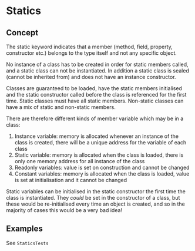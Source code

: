 # Statics

## Concept

The static keyword indicates that a member (method, field, property, constructor etc.) belongs to the type itself and not any specific object.

No instance of a class has to be created in order for static members called, and a static class can not be instantiated.
In addition a static class is sealed (cannot be inherited from) and does not have an instance constructor.

Classes are guaranteed to be loaded, have the static members initialised and the static constructor called before the class is referenced for the first time.
Static classes must have all static members.
Non-static classes can have a mix of static and non-static members.

There are therefore different kinds of member variable which may be in a class:

1. Instance variable: memory is allocated whenever an instance of the class is created, there will be a unique address for the variable of each class
2. Static variable: memory is allocated when the class is loaded, there is only one memory address for all instance of the class
3. Readonly variables: value is set on construction and cannot be changed
4. Constant variables: memory is allocated when the class is loaded, value is set at initialisation and it cannot be changed

Static variables can be initialised in the static constructor the first time the class is instantiated. 
They *could* be set in the constructor of a class, but these would be re-initialised every time an object is created,
and so in the majority of cases this would be a very bad idea!

## Examples

See `StaticsTests`